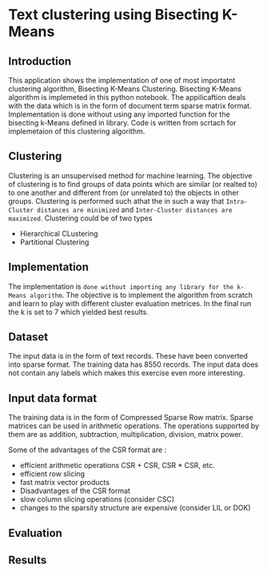 # Text clustering using Bisecting K-Means

## Introduction

This application shows the implementation of one of most importatnt clustering algorithm, Bisecting K-Means Clustering. Bisecting K-Means algorithm is implemeted in this python notebook. The appilicaftion deals with the data which is in the form of document term sparse matrix format. Implementation is done without using any imported function for the bisecting k-Means defined in library. Code is written from scrtach for implemetaion of this clustering algorithm.

## Clustering
Clustering is an unsupervised method for machine learning. The objective of clustering is to find groups of data points which are similar (or realted to) to one another and different from (or unrelated to) the objects in other groups. Clustering is performed such athat the in such a way that `Intra-Cluster distances are minimized` and `Inter-Cluster distances are maximized`. Clustering could be of two types
  - Hierarchical CLustering
  - Partitional Clustering

## Implementation

The implementation is `done without importing any library for the k-Means algorithm`. The objective is to implement the algorithm from scratch and learn to play with different cluster evaluation metrices. In the final run the k is set to 7 which yielded best results.

## Dataset

The input data is in the form of text records. These have been converted into sparse format. The training data has 8550 records. The input data does not contain any labels which makes this exercise even more interesting. 

## Input data format
The training data is in the form of Compressed Sparse Row matrix. 
Sparse matrices can be used in arithmetic operations. The operations supported by them are as addition, subtraction, multiplication, division, matrix power.

Some of the advantages of the CSR format are :
  - efficient arithmetic operations CSR + CSR, CSR * CSR, etc.
  - efficient row slicing
  - fast matrix vector products
  - Disadvantages of the CSR format
  - slow column slicing operations (consider CSC)
  - changes to the sparsity structure are expensive (consider LIL or DOK)

## Evaluation

## Results


